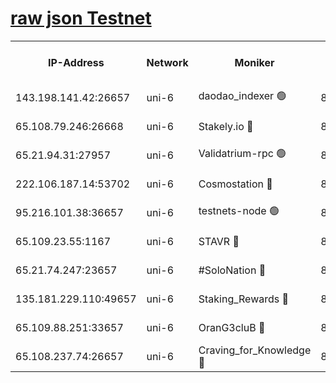 [raw json Testnet](https://rpc-check.junot.stavr.tech/junot/rpc-junot-result.json)
=


<table><tr><th>IP-Address</th><th>Network</th><th>Moniker</th><th>Latest Block Height</th><th>Earliest Block Height</th><th>Catching Up</th><th>Tx Index</th><th>Voting Power</th><th>Scan Time</th></tr><tr><td>143.198.141.42:26657</td><td>uni-6</td><td>daodao_indexer 🟢</td><td>8572455</td><td>1</td><td>False</td><td>off</td><td>0</td><td>2024-03-05T03:54:51.791496723UTC</td></tr><tr><td>65.108.79.246:26668</td><td>uni-6</td><td>Stakely.io 🔴</td><td>8572451</td><td>1570872</td><td>False</td><td>on</td><td>11</td><td>2024-03-05T03:54:41.509515505UTC</td></tr><tr><td>65.21.94.31:27957</td><td>uni-6</td><td>Validatrium-rpc 🟢</td><td>8572450</td><td>2943363</td><td>False</td><td>on</td><td>0</td><td>2024-03-05T03:54:37.106214713UTC</td></tr><tr><td>222.106.187.14:53702</td><td>uni-6</td><td>Cosmostation 🔴</td><td>8572448</td><td>7473037</td><td>False</td><td>on</td><td>109003</td><td>2024-03-05T03:54:34.753486141UTC</td></tr><tr><td>95.216.101.38:36657</td><td>uni-6</td><td>testnets-node 🟢</td><td>8572452</td><td>8116304</td><td>False</td><td>on</td><td>0</td><td>2024-03-05T03:54:43.877822095UTC</td></tr><tr><td>65.109.23.55:1167</td><td>uni-6</td><td>STAVR 🔴</td><td>8572454</td><td>8207211</td><td>False</td><td>off</td><td>6056</td><td>2024-03-05T03:54:48.259801612UTC</td></tr><tr><td>65.21.74.247:23657</td><td>uni-6</td><td>#SoloNation 🔴</td><td>8572455</td><td>8237483</td><td>False</td><td>on</td><td>112</td><td>2024-03-05T03:54:50.909685237UTC</td></tr><tr><td>135.181.229.110:49657</td><td>uni-6</td><td>Staking_Rewards 🔴</td><td>8572457</td><td>8388763</td><td>False</td><td>on</td><td>1008</td><td>2024-03-05T03:54:56.566449035UTC</td></tr><tr><td>65.109.88.251:33657</td><td>uni-6</td><td>OranG3cluB 🔴</td><td>8572457</td><td>8418953</td><td>False</td><td>on</td><td>11</td><td>2024-03-05T03:54:56.199261558UTC</td></tr><tr><td>65.108.237.74:26657</td><td>uni-6</td><td>Craving_for_Knowledge 🔴</td><td>8572454</td><td>8509474</td><td>False</td><td>on</td><td>9004</td><td>2024-03-05T03:54:48.573180150UTC</td></tr></table>